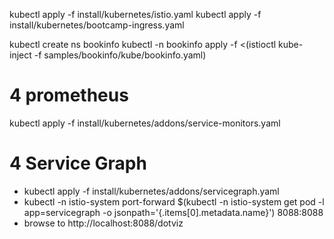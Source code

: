 
kubectl apply  -f install/kubernetes/istio.yaml
kubectl apply  -f install/kubernetes/bootcamp-ingress.yaml

kubectl create ns bookinfo
kubectl -n bookinfo apply -f <(istioctl kube-inject -f samples/bookinfo/kube/bookinfo.yaml)

# 4 prometheus
kubectl apply -f install/kubernetes/addons/service-monitors.yaml

# 4 Service Graph
- kubectl apply -f install/kubernetes/addons/servicegraph.yaml
- kubectl -n istio-system port-forward $(kubectl -n istio-system get pod -l app=servicegraph -o jsonpath='{.items[0].metadata.name}') 8088:8088
- browse to http://localhost:8088/dotviz